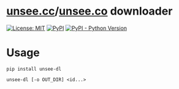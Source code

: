 # [unsee.cc](https://unsee.cc)/[unsee.co](https://unsee.co) downloader

[![License: MIT](https://img.shields.io/badge/License-MIT-yellow.svg)](https://opensource.org/licenses/MIT)
[![PyPI](https://img.shields.io/pypi/v/unsee-dl.svg)](https://pypi.org/project/unsee-dl/)
[![PyPI - Python Version](https://img.shields.io/pypi/pyversions/unsee-dl.svg)](https://pypi.org/project/unsee-dl/)

# Usage

```
pip install unsee-dl

unsee-dl [-o OUT_DIR] <id...>
```
